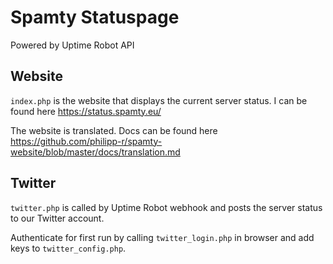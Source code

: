 # Spamty Statuspage

Powered by Uptime Robot API

## Website

`index.php` is the website that displays the current server status.
I can be found here <https://status.spamty.eu/>

The website is translated. Docs can be found here <https://github.com/philipp-r/spamty-website/blob/master/docs/translation.md>

## Twitter

`twitter.php` is called by Uptime Robot webhook and posts the server status to our Twitter account.

Authenticate for first run by calling `twitter_login.php` in browser and add keys to `twitter_config.php`.
